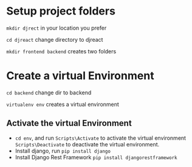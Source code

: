 # Setup project folders
`mkdir djrect` in your location you prefer

`cd djreact` change directory to djreact

`mkdir frontend backend` creates two folders

# Create a virtual Environment 
`cd backend` change dir to backend

`virtualenv env` creates a virtual environment

## Activate the virtual Environment
- `cd env`, and run `Scripts\Activate` to activate the virtual environment `Scripts\Deactivate` to deactivate the virtual environment.
- Install django, run `pip install django`
- Install Django Rest Framework `pip install djangorestframework`

